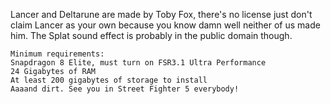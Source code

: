 Lancer and Deltarune are made by Toby Fox, there's no license just don't claim Lancer as your own because you know damn well neither of us made him. The Splat sound effect is probably in the public domain though.

	Minimum requirements: 
	Snapdragon 8 Elite, must turn on FSR3.1 Ultra Performance
	24 Gigabytes of RAM
	At least 200 gigabytes of storage to install
	Aaaand dirt. See you in Street Fighter 5 everybody!  
